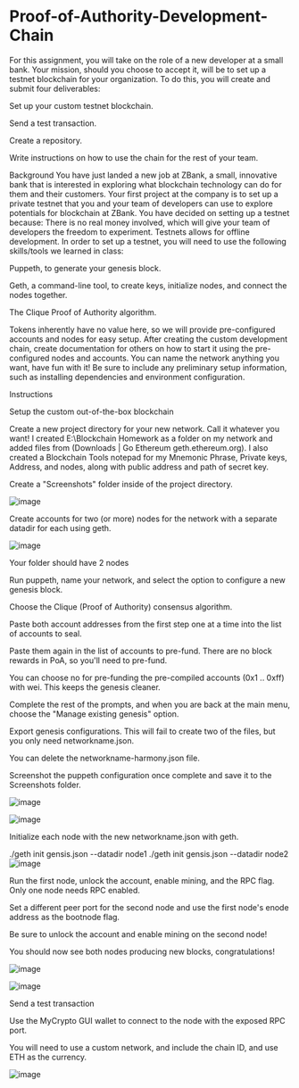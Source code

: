 # Proof-of-Authority-Development-Chain

For this assignment, you will take on the role of a new developer at a small bank.
Your mission, should you choose to accept it, will be to set up a testnet blockchain for your organization.
To do this, you will create and submit four deliverables:


Set up your custom testnet blockchain.


Send a test transaction.


Create a repository.


Write instructions on how to use the chain for the rest of your team.



Background
You have just landed a new job at ZBank, a small, innovative bank that is interested in exploring what
blockchain technology can do for them and their customers.
Your first project at the company is to set up a private testnet that you and your team of developers
can use to explore potentials for blockchain at ZBank.
You have decided on setting up a testnet because:
There is no real money involved, which will give your team of developers the freedom to experiment.
Testnets allows for offline development.
In order to set up a testnet, you will need to use the following skills/tools we learned in class:


Puppeth, to generate your genesis block.


Geth, a command-line tool, to create keys, initialize nodes, and connect the nodes together.


The Clique Proof of Authority algorithm.


Tokens inherently have no value here, so we will provide pre-configured accounts and nodes for easy setup.
After creating the custom development chain, create documentation for others on how to start it using the pre-configured
nodes and accounts. You can name the network anything you want, have fun with it!
Be sure to include any preliminary setup information, such as installing dependencies and environment configuration.

Instructions

Setup the custom out-of-the-box blockchain 


Create a new project directory for your new network. Call it whatever you want!
I created E:\Blockchain Homework as a folder on my network and added files from (Downloads | Go Ethereum
geth.ethereum.org). I also created a Blockchain Tools notepad for my Mnemonic Phrase, Private keys, Address, and nodes, along with public address and path of secret key. 


Create a "Screenshots" folder inside of the project directory.

![image](https://user-images.githubusercontent.com/69773959/108016106-ff2cbc00-6fce-11eb-8c23-1ee738422254.png)

Create accounts for two (or more) nodes for the network with a separate datadir for each using geth.

![image](https://user-images.githubusercontent.com/69773959/108016575-2041dc80-6fd0-11eb-9d35-a68ba0956b3b.png)

Your folder should have 2 nodes 

Run puppeth, name your network, and select the option to configure a new genesis block.


Choose the Clique (Proof of Authority) consensus algorithm.


Paste both account addresses from the first step one at a time into the list of accounts to seal.


Paste them again in the list of accounts to pre-fund. There are no block rewards in PoA, so you'll need to pre-fund.


You can choose no for pre-funding the pre-compiled accounts (0x1 .. 0xff) with wei. This keeps the genesis cleaner.


Complete the rest of the prompts, and when you are back at the main menu, choose the "Manage existing genesis" option.


Export genesis configurations. This will fail to create two of the files, but you only need networkname.json.


You can delete the networkname-harmony.json file.


Screenshot the puppeth configuration once complete and save it to the Screenshots folder.

![image](https://user-images.githubusercontent.com/69773959/108016741-7b73cf00-6fd0-11eb-8893-15b7106fc3b0.png)

![image](https://user-images.githubusercontent.com/69773959/108016783-8a5a8180-6fd0-11eb-873e-142d46eb2aa4.png)



Initialize each node with the new networkname.json with geth.

./geth init gensis.json --datadir node1
./geth init gensis.json --datadir node2
![image](https://user-images.githubusercontent.com/69773959/108017223-93981e00-6fd1-11eb-9b59-78d6b6daf047.png)

Run the first node, unlock the account, enable mining, and the RPC flag. Only one node needs RPC enabled.


Set a different peer port for the second node and use the first node's enode address as the bootnode flag.


Be sure to unlock the account and enable mining on the second node!


You should now see both nodes producing new blocks, congratulations!

![image](https://user-images.githubusercontent.com/69773959/108017266-b0345600-6fd1-11eb-933e-24b741ef7619.png)

![image](https://user-images.githubusercontent.com/69773959/108017299-c8a47080-6fd1-11eb-8a94-3e627f3a6639.png)



Send a test transaction


Use the MyCrypto GUI wallet to connect to the node with the exposed RPC port.


You will need to use a custom network, and include the chain ID, and use ETH as the currency.

![image](https://user-images.githubusercontent.com/69773959/107470398-9b1a7b80-6b28-11eb-9b4e-bbba5cdb6ced.png)

